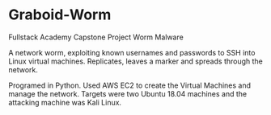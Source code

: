 # Graboid-Worm
Fullstack Academy Capstone Project
Worm Malware

A network worm, exploiting known usernames and passwords to SSH into Linux virtual machines. Replicates, leaves a marker and spreads through the network.

Programed in Python. Used AWS EC2 to create the Virtual Machines and manage the network. Targets were two Ubuntu 18.04 machines and the attacking machine was Kali Linux. 
